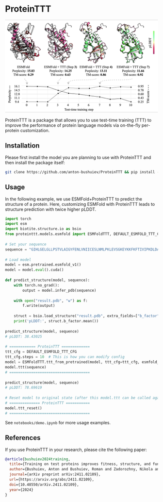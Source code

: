 # ProteinTTT

<p align="center">
  <img src="assets/cameo_folding_example.png" width="800" alt="Example of TTT applied to protein folding">
</p>

ProteinTTT is a package that allows you to use test-time training (TTT) to improve the performance of protein language models via on-the-fly per-protein customization.

## Installation

Please first install the model you are planning to use with ProteinTTT and then install the package itself:

```bash
git clone https://github.com/anton-bushuiev/ProteinTTT && pip install -e ProteinTTT
```

## Usage

In the following example, we use ESMFold+ProteinTTT to predict the structure of a protein. Here, customizing ESMFold with ProteinTTT leads to structure prediction with twice higher pLDDT.

```python
import torch
import esm
import biotite.structure.io as bsio
from proteinttt.models.esmfold import ESMFoldTTT, DEFAULT_ESMFOLD_TTT_CFG

# Set your sequence
sequence = "GIHLGELGLLPSTVLAIGYFENLVNIICESLNMLPKLEVSGKEYKKFKFTIVIPKDLDANIKKRAKIYFKQKSLIEIEIPTSSRNYPIHIQFDENSTDDILHLYDMPTTIGGIDKAIEMFMRKGHIGKTDQQKLLEERELRNFKTTLENLIATDAFAKEMVEVIIEE"

# Load model
model = esm.pretrained.esmfold_v1()
model = model.eval().cuda()

def predict_structure(model, sequence):
    with torch.no_grad():
        output = model.infer_pdb(sequence)

    with open("result.pdb", "w") as f:
        f.write(output)

    struct = bsio.load_structure("result.pdb", extra_fields=["b_factor"])
    print('pLDDT:', struct.b_factor.mean())

predict_structure(model, sequence)
# pLDDT: 38.43025

# ============ ProteinTTT =============
ttt_cfg = DEFAULT_ESMFOLD_TTT_CFG
ttt_cfg.steps = 10  # This is how you can modify config
model = ESMFoldTTT.ttt_from_pretrained(model, ttt_cfg=ttt_cfg, esmfold_config=model.cfg)
model.ttt(sequence)
# =====================================

predict_structure(model, sequence)
# pLDDT: 78.69619

# Reset model to original state (after this model.ttt can be called again on another protein)
# ============== ProteinTTT ===========
model.ttt_reset()
# =====================================
```

See `notebooks/demo.ipynb` for more usage examples.

## References

If you use ProteinTTT in your research, please cite the following paper:

```bibtex
@article{bushuiev2024training,
  title={Training on test proteins improves fitness, structure, and function prediction},
  author={Bushuiev, Anton and Bushuiev, Roman and Zadorozhny, Nikola and Samusevich, Raman and St{\"a}rk, Hannes and Sedlar, Jiri and Pluskal, Tom{\'a}{\v{s}} and Sivic, Josef},
  journal={arXiv preprint arXiv:2411.02109},
  url={https://arxiv.org/abs/2411.02109},
  doi={10.48550/arXiv.2411.02109},
  year={2024}
}
```
